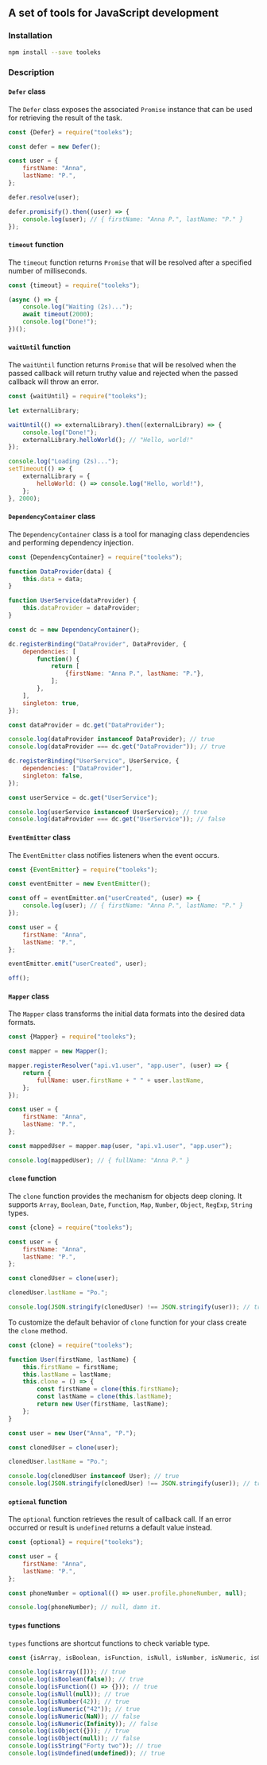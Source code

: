 ## A set of tools for JavaScript development

### Installation

```bash
npm install --save tooleks
```

### Description

#### `Defer` class

The `Defer` class exposes the associated `Promise` instance that can be used for retrieving the result of the task.

```JavaScript
const {Defer} = require("tooleks");

const defer = new Defer();

const user = {
    firstName: "Anna",
    lastName: "P.",
};

defer.resolve(user);

defer.promisify().then((user) => {
    console.log(user); // { firstName: "Anna P.", lastName: "P." }
});
```

#### `timeout` function

The `timeout` function returns `Promise` that will be resolved after a specified number of milliseconds.

```JavaScript
const {timeout} = require("tooleks");

(async () => {
    console.log("Waiting (2s)...");
    await timeout(2000);
    console.log("Done!");
})();
```

#### `waitUntil` function

The `waitUntil` function returns `Promise` that will be resolved when the passed callback will return truthy value and rejected when the passed callback will throw an error.

```JavaScript
const {waitUntil} = require("tooleks");

let externalLibrary;

waitUntil(() => externalLibrary).then((externalLibrary) => {
    console.log("Done!");
    externalLibrary.helloWorld(); // "Hello, world!"
});

console.log("Loading (2s)...");
setTimeout(() => {
    externalLibrary = {
        helloWorld: () => console.log("Hello, world!"),
    };
}, 2000);
```

#### `DependencyContainer` class

The `DependencyContainer` class is a tool for managing class dependencies and performing dependency injection.

```JavaScript
const {DependencyContainer} = require("tooleks");

function DataProvider(data) {
    this.data = data;
}

function UserService(dataProvider) {
    this.dataProvider = dataProvider;
}

const dc = new DependencyContainer();

dc.registerBinding("DataProvider", DataProvider, {
    dependencies: [
        function() {
            return [
                {firstName: "Anna P.", lastName: "P."},
            ];
        },
    ],
    singleton: true,
});

const dataProvider = dc.get("DataProvider");

console.log(dataProvider instanceof DataProvider); // true
console.log(dataProvider === dc.get("DataProvider")); // true

dc.registerBinding("UserService", UserService, {
    dependencies: ["DataProvider"],
    singleton: false,
});

const userService = dc.get("UserService");

console.log(userService instanceof UserService); // true
console.log(dataProvider === dc.get("UserService")); // false
```

#### `EventEmitter` class

The `EventEmitter` class notifies listeners when the event occurs.

```JavaScript
const {EventEmitter} = require("tooleks");

const eventEmitter = new EventEmitter();

const off = eventEmitter.on("userCreated", (user) => {
    console.log(user); // { firstName: "Anna P.", lastName: "P." }
});

const user = {
    firstName: "Anna",
    lastName: "P.",
};

eventEmitter.emit("userCreated", user);

off();
```

#### `Mapper` class

The `Mapper` class transforms the initial data formats into the desired data formats.

```JavaScript
const {Mapper} = require("tooleks");

const mapper = new Mapper();

mapper.registerResolver("api.v1.user", "app.user", (user) => {
    return {
        fullName: user.firstName + " " + user.lastName,
    };
});

const user = {
    firstName: "Anna",
    lastName: "P.",
};

const mappedUser = mapper.map(user, "api.v1.user", "app.user");

console.log(mappedUser); // { fullName: "Anna P." }
```

#### `clone` function

The `clone` function provides the mechanism for objects deep cloning. It supports `Array`, `Boolean`, `Date`, `Function`, `Map`, `Number`, `Object`, `RegExp`, `String` types.

```JavaScript
const {clone} = require("tooleks");

const user = {
    firstName: "Anna",
    lastName: "P.",
};

const clonedUser = clone(user);

clonedUser.lastName = "Po.";

console.log(JSON.stringify(clonedUser) !== JSON.stringify(user)); // true
```

To customize the default behavior of `clone` function for your class create the `clone` method.

```JavaScript
const {clone} = require("tooleks");

function User(firstName, lastName) {
    this.firstName = firstName;
    this.lastName = lastName;
    this.clone = () => {
        const firstName = clone(this.firstName);
        const lastName = clone(this.lastName);
        return new User(firstName, lastName);
    };
}

const user = new User("Anna", "P.");

const clonedUser = clone(user);

clonedUser.lastName = "Po.";

console.log(clonedUser instanceof User); // true
console.log(JSON.stringify(clonedUser) !== JSON.stringify(user)); // true
```

#### `optional` function

The `optional` function retrieves the result of callback call. If an error occurred or result is `undefined` returns a default value instead.

```JavaScript
const {optional} = require("tooleks");

const user = {
    firstName: "Anna",
    lastName: "P.",
};

const phoneNumber = optional(() => user.profile.phoneNumber, null);

console.log(phoneNumber); // null, damn it.
```

#### `types` functions

`types` functions are shortcut functions to check variable type.

```JavaScript
const {isArray, isBoolean, isFunction, isNull, isNumber, isNumeric, isObject, isString, isUndefined} = require("tooleks");

console.log(isArray([])); // true
console.log(isBoolean(false)); // true
console.log(isFunction(() => {})); // true
console.log(isNull(null)); // true
console.log(isNumber(42)); // true
console.log(isNumeric("42")); // true
console.log(isNumeric(NaN)); // false
console.log(isNumeric(Infinity)); // false
console.log(isObject({})); // true
console.log(isObject(null)); // false
console.log(isString("Forty two")); // true
console.log(isUndefined(undefined)); // true
```
